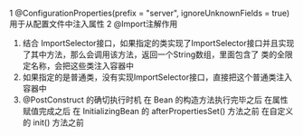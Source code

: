 1 @ConfigurationProperties(prefix = "server", ignoreUnknownFields = true) 用于从配置文件中注入属性
2 @Import注解作用
1. 结合 ImportSelector接口，如果指定的类实现了ImportSelector接口并且实现了其中方法，那么会调用该方法，返回一个String数组，里面包含了
类的全限定名称，会把这些类注入容器中
2. 如果指定的是普通类，没有实现ImportSelector接口，直接把这个普通类注入容器中
3. @PostConstruct 的确切执行时机
   在 Bean 的构造方法执行完毕之后
   在属性赋值完成之后
   在 InitializingBean 的 afterPropertiesSet() 方法之前
   在自定义的 init() 方法之前